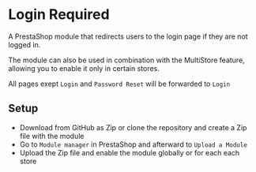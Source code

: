 # Login Required

A PrestaShop module that redirects users to the login page if they are not logged in.

The module can also be used in combination with the MultiStore feature, allowing you to enable it only in certain stores.

All pages exept `Login` and `Password Reset` will be forwarded to `Login`

## Setup

* Download from GitHub as Zip or clone the repository and create a Zip file with the module
* Go to `Module manager` in PrestaShop and afterward to `Upload a Module`
* Upload the Zip file and enable the module globally or for each each store
